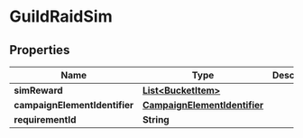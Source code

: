 

# GuildRaidSim


## Properties

| Name | Type | Description | Notes |
|------------ | ------------- | ------------- | -------------|
|**simReward** | [**List&lt;BucketItem&gt;**](BucketItem.md) |  |  [optional] |
|**campaignElementIdentifier** | [**CampaignElementIdentifier**](CampaignElementIdentifier.md) |  |  [optional] |
|**requirementId** | **String** |  |  [optional] |



